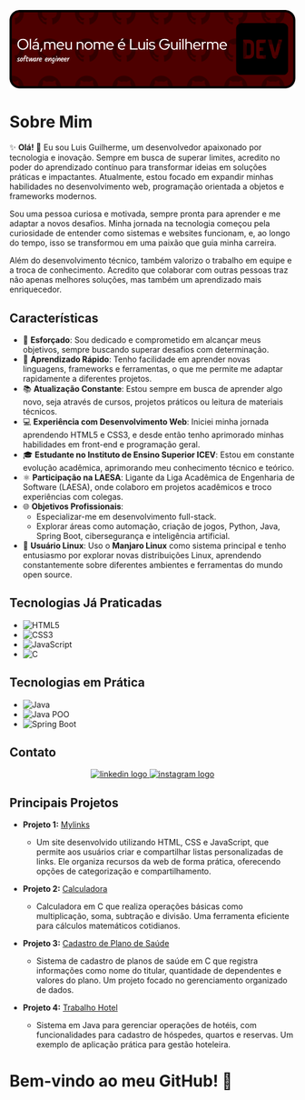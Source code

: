 ![Header](./github-header-image.png)

# Sobre Mim  

✨ **Olá!** 👋 Eu sou Luis Guilherme, um desenvolvedor apaixonado por tecnologia e inovação. Sempre em busca de superar limites, acredito no poder do aprendizado contínuo para transformar ideias em soluções práticas e impactantes. Atualmente, estou focado em expandir minhas habilidades no desenvolvimento web, programação orientada a objetos e frameworks modernos.  

Sou uma pessoa curiosa e motivada, sempre pronta para aprender e me adaptar a novos desafios. Minha jornada na tecnologia começou pela curiosidade de entender como sistemas e websites funcionam, e, ao longo do tempo, isso se transformou em uma paixão que guia minha carreira.  

Além do desenvolvimento técnico, também valorizo o trabalho em equipe e a troca de conhecimento. Acredito que colaborar com outras pessoas traz não apenas melhores soluções, mas também um aprendizado mais enriquecedor.  



## Características  

- 💪 **Esforçado**: Sou dedicado e comprometido em alcançar meus objetivos, sempre buscando superar desafios com determinação.  
- 🚀 **Aprendizado Rápido**: Tenho facilidade em aprender novas linguagens, frameworks e ferramentas, o que me permite me adaptar rapidamente a diferentes projetos.  
- 📚 **Atualização Constante**: Estou sempre em busca de aprender algo novo, seja através de cursos, projetos práticos ou leitura de materiais técnicos.  
- 💻 **Experiência com Desenvolvimento Web**: Iniciei minha jornada aprendendo HTML5 e CSS3, e desde então tenho aprimorado minhas habilidades em front-end e programação geral.  
- 🎓 **Estudante no Instituto de Ensino Superior ICEV**: Estou em constante evolução acadêmica, aprimorando meu conhecimento técnico e teórico.  
- ⚛️ **Participação na LAESA**: Ligante da Liga Acadêmica de Engenharia de Software (LAESA), onde colaboro em projetos acadêmicos e troco experiências com colegas.  
- 🌐 **Objetivos Profissionais**:  
  - Especializar-me em desenvolvimento full-stack.
  - Explorar áreas como automação, criação de jogos, Python, Java, Spring Boot, cibersegurança e inteligência artificial.  
- 🐧 **Usuário Linux**: Uso o **Manjaro Linux** como sistema principal e tenho entusiasmo por explorar novas distribuições Linux, aprendendo constantemente sobre diferentes ambientes e ferramentas do mundo open source.  



## Tecnologias Já Praticadas  

- ![HTML5](https://img.shields.io/badge/-HTML5-E34F26?style=flat-square&logo=html5&logoColor=white)  
- ![CSS3](https://img.shields.io/badge/-CSS3-1572B6?style=flat-square&logo=css3&logoColor=white)  
- ![JavaScript](https://img.shields.io/badge/-JavaScript-F7DF1E?style=flat-square&logo=javascript&logoColor=black)  
- ![C](https://img.shields.io/badge/-C-00599C?style=flat-square&logo=c&logoColor=white)  

## Tecnologias em Prática  

- ![Java](https://img.shields.io/badge/-Java-007396?style=flat-square&logo=openjdk&logoColor=white)  
- ![Java POO](https://img.shields.io/badge/-Java_POO-007396?style=flat-square&logo=openjdk&logoColor=white)  
- ![Spring Boot](https://img.shields.io/badge/-Spring_Boot-6DB33F?style=flat-square&logo=springboot&logoColor=white)  



## Contato  

<div align="center">  
  <a href="https://www.linkedin.com/in/luis-guilherme-de-morais-abreu-2b6488300/" target="_blank">  
    <img src="https://img.shields.io/static/v1?message=LinkedIn&logo=linkedin&label=&color=0077B5&logoColor=white&labelColor=&style=for-the-badge" height="25" alt="linkedin logo" />  
  </a>  
  <a href="https://www.instagram.com/l.guih__?igsh=MWhlempibm93Z2s5cQ==" target="_blank">  
    <img src="https://img.shields.io/static/v1?message=Instagram&logo=instagram&label=&color=E4405F&logoColor=white&labelColor=&style=for-the-badge" height="25" alt="instagram logo" />  
  </a>  
</div>  



## Principais Projetos  

- **Projeto 1:** [Mylinks](https://github.com/lguimorais/pagina_mylinks)  
  - Um site desenvolvido utilizando HTML, CSS e JavaScript, que permite aos usuários criar e compartilhar listas personalizadas de links. Ele organiza recursos da web de forma prática, oferecendo opções de categorização e compartilhamento.  

- **Projeto 2:** [Calculadora](https://github.com/lguimorais/calculadora)  
  - Calculadora em C que realiza operações básicas como multiplicação, soma, subtração e divisão. Uma ferramenta eficiente para cálculos matemáticos cotidianos.  

- **Projeto 3:** [Cadastro de Plano de Saúde](https://github.com/lguimorais/cadastro_plano_de_saude)  
  - Sistema de cadastro de planos de saúde em C que registra informações como nome do titular, quantidade de dependentes e valores do plano. Um projeto focado no gerenciamento organizado de dados.  

- **Projeto 4:** [Trabalho Hotel](https://github.com/lguimorais/TrabalhoHotel.git)  
  - Sistema em Java para gerenciar operações de hotéis, com funcionalidades para cadastro de hóspedes, quartos e reservas. Um exemplo de aplicação prática para gestão hoteleira.  



# Bem-vindo ao meu GitHub! 🌟  
